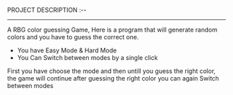 PROJECT DESCRIPTION :--
<hr>
<p>
A RBG color guessing Game,
Here is a  program that  will generate random colors and you have to guess the correct one.
</p>
<ul>
<li>You have Easy Mode & Hard Mode</li>
<li>You Can Switch between modes by a single click </li>
</ul>
<p>First you have choose the mode and then untill you guess the right color, the game will continue after guessing the right color you can 
again Switch between modes</p>
